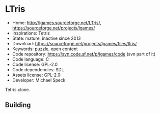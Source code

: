# LTris

- Home: http://lgames.sourceforge.net/LTris/, https://sourceforge.net/projects/lgames/
- Inspirations: Tetris
- State: mature, inactive since 2013
- Download: https://sourceforge.net/projects/lgames/files/ltris/
- Keywords: puzzle, open content
- Code repository: https://svn.code.sf.net/p/lgames/code (svn part of it)
- Code language: C
- Code license: GPL-2.0
- Code dependencies: SDL
- Assets license: GPL-2.0
- Developer: Michael Speck

Tetris clone.

## Building

